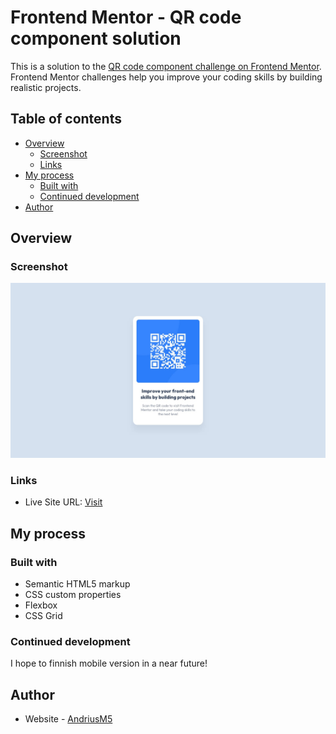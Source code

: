 # Frontend Mentor - QR code component solution

This is a solution to the [QR code component challenge on Frontend Mentor](https://www.frontendmentor.io/challenges/qr-code-component-iux_sIO_H). Frontend Mentor challenges help you improve your coding skills by building realistic projects.

## Table of contents

- [Overview](#overview)
  - [Screenshot](#screenshot)
  - [Links](#links)
- [My process](#my-process)
  - [Built with](#built-with)
  - [Continued development](#continued-development)
- [Author](#author)

## Overview

### Screenshot

![](.//design/desktop-design.jpg)

### Links

- Live Site URL: [Visit](https://andriusm5.github.io/qr-code-component-main/)

## My process

### Built with

- Semantic HTML5 markup
- CSS custom properties
- Flexbox
- CSS Grid

### Continued development

I hope to finnish mobile version in a near future!

## Author

- Website - [AndriusM5](https://github.com/AndriusM5)
